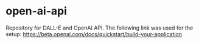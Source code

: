 # open-ai-api
Repository for DALL-E and OpenAI API. The following link was used for the setup: https://beta.openai.com/docs/quickstart/build-your-application
